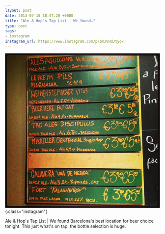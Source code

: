 ```yaml
---
layout: post
date: 2013-07-10 18:47:20 +0000
title: "Ale & Hop's Tap List | We found…"
type: post
tags:
- instagram
instagram_url: https://www.instagram.com/p/bmJVHdJtyo/
---
```


![Instagram - bmJVHdJtyo](/assets/bmJVHdJtyo.jpg){:class="instagram"}

Ale & Hop's Tap List | We found Barcelona's best location for beer choice tonight. This just what's on tap, the bottle selection is huge.
